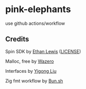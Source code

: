 # pink-elephants
use github actions/workflow 



## Credits

Spin SDK
 by [Ethan Lewis](https://github.com/elewis787/spin-zig) ([LICENSE](https://github.com/elewis787/spin-zig/blob/main/LICENSE))

Malloc, free
 by [Wazero](https://wazero.io/languages/zig/)

Interfaces
 by [Yigong Liu](https://github.com/yglcode/zig_interfaces)

Zig fmt workflow
 by [Bun.sh](https://github.com/oven-sh/bun/)

